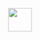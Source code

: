 <img src="https://github.com/user-attachments/assets/e981a9d6-45af-40c1-b187-bd1f64f2da43" width=48px />
